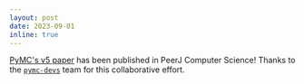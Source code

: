 ```yaml
---
layout: post
date: 2023-09-01
inline: true
---
```


[PyMC's v5 paper](https://peerj.com/articles/cs-1516/) has been published in PeerJ Computer Science! Thanks to the [<code>pymc-devs</code>](https://github.com/pymc-devs/) team for this collaborative effort.
